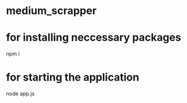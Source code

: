 # medium_scrapper

# for installing neccessary packages
npm i

# for starting the application
node app.js
